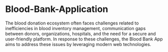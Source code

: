 # Blood-Bank-Application
The blood donation ecosystem often faces challenges related to inefficiencies in blood inventory management, communication gaps between donors, organizations, hospitals, and the need for a secure and user-friendly platform. In response to these challenges, the Blood Bank App aims to address these issues by leveraging modern web technologies.
